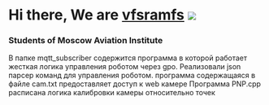 # Hi there, We are [vfsramfs](https://daniilshat.ru/) ![](https://github.com/blackcater/blackcater/raw/main/images/Hi.gif) 
### Students of Moscow Aviation Institute


В папке mqtt_subscriber содержится программа в которой работает жесткая логика управления роботом через gpo. Реализовали json парсер команд для управления роботом.
программа содержащаяся в файле cam.txt предоставляет доступ к web камере 
Программа PNP.cpp расписана логика калибровки камеры относительно точек 
